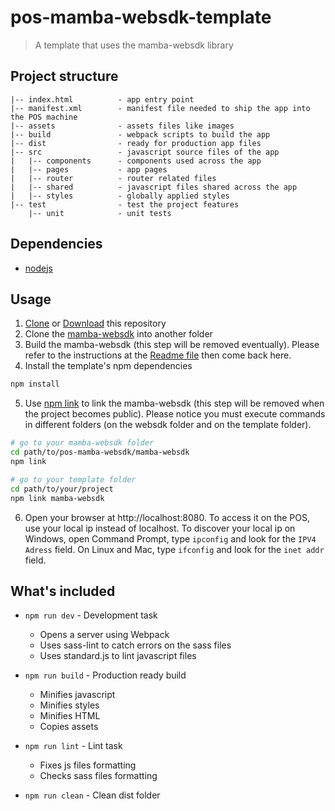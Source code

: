 # pos-mamba-websdk-template
> A template that uses the mamba-websdk library

## Project structure
```
|-- index.html          - app entry point
|-- manifest.xml        - manifest file needed to ship the app into the POS machine
|-- assets              - assets files like images
|-- build               - webpack scripts to build the app
|-- dist                - ready for production app files
|-- src                 - javascript source files of the app
|   |-- components      - components used across the app
|   |-- pages           - app pages
|   |-- router          - router related files
|   |-- shared          - javascript files shared across the app
|   |-- styles          - globally applied styles
|-- test                - test the project features
    |-- unit            - unit tests
```

## Dependencies
- [nodejs](https://nodejs.org/)

## Usage
1. [Clone](https://github.com/stone-payments/pos-mamba-websdk-template) or [Download](https://github.com/stone-payments/pos-mamba-websdk-template/archive/master.zip) this repository
2. Clone the [mamba-websdk](https://github.com/stone-payments/pos-mamba-websdk/tree/master/mamba-websdk) into another folder
3. Build the mamba-websdk (this step will be removed eventually). Please refer to the instructions at the [Readme file](https://github.com/stone-payments/pos-mamba-websdk/tree/master/mamba-websdk) then come back here.
4. Install the template's npm dependencies
```bash
npm install
```
5. Use [npm link](https://docs.npmjs.com/cli/link) to link the mamba-websdk (this step will be removed when the project becomes public). Please notice you must execute commands in different folders (on the websdk folder and on the template folder).
```bash
# go to your mamba-websdk folder
cd path/to/pos-mamba-websdk/mamba-websdk
npm link

# go to your template folder
cd path/to/your/project
npm link mamba-websdk
```
6. Open your browser at http://localhost:8080. To access it on the POS, use your local ip instead of localhost. To discover your local ip on Windows, open Command Prompt, type `ipconfig` and look for the `IPV4 Adress` field. On Linux and Mac, type `ifconfig` and look for the `inet addr` field.

## What's included
- `npm run dev` - Development task
  - Opens a server using Webpack
  - Uses sass-lint to catch errors on the sass files
  - Uses standard.js to lint javascript files

- `npm run build` - Production ready build
  - Minifies javascript
  - Minifies styles
  - Minifies HTML
  - Copies assets

- `npm run lint` - Lint task
  - Fixes js files formatting
  - Checks sass files formatting

- `npm run clean` - Clean dist folder
